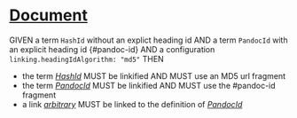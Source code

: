 # [Document](#md5-0a9a7c434319a2b60e9c820ab9fecba4)

GIVEN a term `HashId` without an explict heading id
AND a term `PandocId` with an explicit heading id {#pandoc-id}
AND a configuration `linking.headingIdAlgorithm: "md5"`
THEN

*   the term *[HashId][1]* MUST be linkified AND MUST use an MD5 url fragment
*   the term *[PandocId][2]* MUST be linkified AND MUST use the #pandoc-id fragment
*   a link *[arbitrary][2]* MUST be linked to the definition of *[PandocId][2]*

[1]: ./glossary.md#md5-de0b62fa03c4c0dcffcc53b3d6d330be "A term which expects an id hash to be generated."

[2]: ./glossary.md#pandoc-id "A term with a custom pandoc-id"
